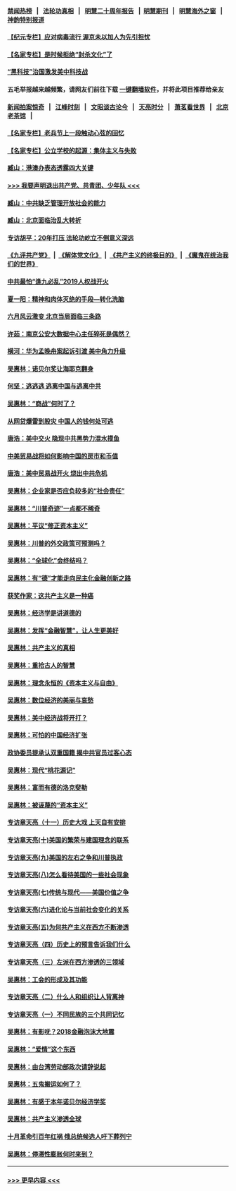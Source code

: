 #### [禁闻热榜](热点新闻.md?=0)  &nbsp;&nbsp;|&nbsp;&nbsp; [法轮功真相](https://github.com/gfw-breaker/truth/blob/master/README.md?=0) &nbsp;&nbsp;|&nbsp;&nbsp; [明慧二十周年报告](https://github.com/gfw-breaker/mh-reports/blob/master/README.md?=0) &nbsp;&nbsp;|&nbsp;&nbsp;[明慧期刊](https://github.com/gfw-breaker/mh-qikan) &nbsp;&nbsp;|&nbsp;&nbsp; [明慧海外之窗](https://github.com/gfw-breaker/mh-news/blob/master/README.md?=0) &nbsp;&nbsp;|&nbsp;&nbsp; [神韵特别报道](https://github.com/gfw-breaker/mh-news/blob/master/shenyun.md?=0)
#### [【纪元专栏】应对病毒流行 渥京未以加人为先引担忧](../pages/nsc423/n11875714.md?t=03040631) 
#### [【名家专栏】是时候拒绝“封杀文化”了](../pages/nsc423/n11814093.md?t=03040631) 
#### [“黑科技”治国激发美中科技战](../pages/nsc423/n11638056.md?t=03040631) 
#### 五毛举报越来越频繁，请网友们前往下载 [一键翻墙软件](https://github.com/gfw-breaker/ssr-accounts)，并将此项目推荐给亲友
#### [新闻拍案惊奇](https://github.com/gfw-breaker/banned-news/blob/master/pages/link4.md) &nbsp;&nbsp;|&nbsp;&nbsp; [江峰时刻](https://github.com/gfw-breaker/banned-news/blob/master/pages/link4.md) &nbsp;&nbsp;|&nbsp;&nbsp; [文昭谈古论今](https://github.com/gfw-breaker/banned-news/blob/master/pages/link4.md) &nbsp;&nbsp;|&nbsp;&nbsp; [天亮时分](https://github.com/gfw-breaker/banned-news/blob/master/pages/link4.md) &nbsp;&nbsp;|&nbsp;&nbsp; [萧茗看世界](https://github.com/gfw-breaker/banned-news/blob/master/pages/link4.md) &nbsp;&nbsp;|&nbsp;&nbsp; [北京老茶馆](https://github.com/gfw-breaker/banned-news/blob/master/pages/link4.md) &nbsp;&nbsp;|&nbsp;&nbsp; 
#### [【名家专栏】老兵节上一段触动心弦的回忆](../pages/nsc423/n11646016.md?t=03040631) 
#### [【名家专栏】公立学校的起源：集体主义与失败](../pages/nsc423/n11601833.md?t=03040631) 
#### [臧山：港澳办表态透露四大关键](../pages/nsc423/n11421628.md?t=03040631) 
#### [>>> 我要声明退出共产党、共青团、少年队 <<<](https://github.com/begood0513/goodnews/blob/master/quit/letter.md) 
#### [臧山：中共缺乏管理开放社会的能力](../pages/nsc423/n11407457.md?t=03040631) 
#### [臧山：北京面临治乱大转折](../pages/nsc423/n11406895.md?t=03040631) 
#### [专访胡平：20年打压 法轮功屹立不倒意义深远](../pages/nsc423/n11398800.md?t=03040631) 
#### [《九评共产党》](https://github.com/begood0513/9ping.md/blob/master/README.md) &nbsp;|&nbsp; [《解体党文化》](../../../../jtdwh.md/blob/master/README.md)  &nbsp;|&nbsp; [《共产主义的终极目的》](../../../../gczydzjmd.md/blob/master/README.md) &nbsp;|&nbsp; [《魔鬼在统治我们的世界》](../../../../mgztzwmdsj.md/blob/master/README.md) 
#### [中共最怕“逢九必乱”2019人权战开火](../pages/nsc423/n11385248.md?t=03040631) 
#### [夏一阳：精神和肉体灭绝的手段—转化洗脑](../pages/nsc423/n11368250.md?t=03040631) 
#### [六月风云激变 北京当局面临三条路](../pages/nsc423/n11313668.md?t=03040631) 
#### [许茹：南京公安大数据中心主任猝死是偶然？](../pages/nsc423/n11064744.md?t=03040631) 
#### [横河：华为孟晚舟案起诉引渡 美中角力升级](../pages/nsc423/n11027230.md?t=03040631) 
#### [吴惠林：诺贝尔奖让海耶克翻身](../pages/nsc423/n10890049.md?t=03040631) 
#### [何坚：逃逃逃 逃离中国与逃离中共](../pages/nsc423/n10592891.md?t=03040631) 
#### [吴惠林：“商战”何时了？](../pages/nsc423/n10573558.md?t=03040631) 
#### [从网贷爆雷到股灾 中国人的钱何处可逃](../pages/nsc423/n10572800.md?t=03040631) 
#### [唐浩：美中交火 隐现中共黑势力混水摸鱼](../pages/nsc423/n10544040.md?t=03040631) 
#### [中美贸易战将如何影响中国的房市和币值](../pages/nsc423/n10543697.md?t=03040631) 
#### [唐浩：美中贸易战开火 烧出中共危机](../pages/nsc423/n10540126.md?t=03040631) 
#### [吴惠林：企业家是否应负较多的“社会责任”](../pages/nsc423/n10535022.md?t=03040631) 
#### [吴惠林：“川普奇迹”一点都不稀奇](../pages/nsc423/n10512808.md?t=03040631) 
#### [吴惠林：平议“修正资本主义”](../pages/nsc423/n10495724.md?t=03040631) 
#### [吴惠林：川普的外交政策可预测吗？](../pages/nsc423/n10462387.md?t=03040631) 
#### [吴惠林：“全球化”会终结吗？](../pages/nsc423/n10452838.md?t=03040631) 
#### [吴惠林：有“德”才能走向民主化金融创新之路](../pages/nsc423/n10432292.md?t=03040631) 
#### [获奖作家：这共产主义是一种癌](../pages/nsc423/n10431541.md?t=03040631) 
#### [吴惠林：经济学是讲道德的](../pages/nsc423/n10398014.md?t=03040631) 
#### [吴惠林：发挥“金融智慧”，让人生更美好](../pages/nsc423/n10375019.md?t=03040631) 
#### [吴惠林：共产主义的真相](../pages/nsc423/n10351394.md?t=03040631) 
#### [吴惠林：重拾古人的智慧](../pages/nsc423/n10337691.md?t=03040631) 
#### [吴惠林：理念永恒的《资本主义与自由》](../pages/nsc423/n10316274.md?t=03040631) 
#### [吴惠林：数位经济的美丽与哀愁](../pages/nsc423/n10292946.md?t=03040631) 
#### [吴惠林：美中经济战将开打？](../pages/nsc423/n10258825.md?t=03040631) 
#### [吴惠林：可怕的中国经济扩张](../pages/nsc423/n10219147.md?t=03040631) 
#### [政协委员提承认双重国籍 揭中共官员过客心态](../pages/nsc423/n10208809.md?t=03040631) 
#### [吴惠林：现代“桃花源记”](../pages/nsc423/n10185234.md?t=03040631) 
#### [吴惠林：富而有德的洛克斐勒](../pages/nsc423/n10142264.md?t=03040631) 
#### [吴惠林：被诬蔑的“资本主义”](../pages/nsc423/n10124816.md?t=03040631) 
#### [专访章天亮（十一）历史大戏 上天自有安排](../pages/nsc423/n10094905.md?t=03040631) 
#### [专访章天亮(十)美国的繁荣与建国理念的联系](../pages/nsc423/n10094899.md?t=03040631) 
#### [专访章天亮(九)美国的左右之争和川普执政](../pages/nsc423/n10094889.md?t=03040631) 
#### [专访章天亮(八)怎么看待美国的一些社会现象](../pages/nsc423/n10094857.md?t=03040631) 
#### [专访章天亮(七)传统与现代——美国价值之争](../pages/nsc423/n10093140.md?t=03040631) 
#### [专访章天亮(六)进化论与当前社会变化的关系](../pages/nsc423/n10092036.md?t=03040631) 
#### [专访章天亮(五)为何共产主义在西方不断渗透](../pages/nsc423/n10083620.md?t=03040631) 
#### [专访章天亮（四）历史上的预言告诉我们什么](../pages/nsc423/n10083606.md?t=03040631) 
#### [专访章天亮（三）左派在西方渗透的三领域](../pages/nsc423/n10081115.md?t=03040631) 
#### [吴惠林：工会的形成及其功能](../pages/nsc423/n10080633.md?t=03040631) 
#### [专访章天亮（二）什么人和组织让人背离神](../pages/nsc423/n10076637.md?t=03040631) 
#### [专访章天亮（一）不同民族的三个共同记忆](../pages/nsc423/n10074188.md?t=03040631) 
#### [吴惠林：有影呒？2018金融泡沫大地震](../pages/nsc423/n10040534.md?t=03040631) 
#### [吴惠林：“爱情”这个东西](../pages/nsc423/n10019423.md?t=03040631) 
#### [吴惠林：由台湾劳动部政次请辞说起](../pages/nsc423/n9979679.md?t=03040631) 
#### [吴惠林：五鬼搬运如何了？](../pages/nsc423/n9925338.md?t=03040631) 
#### [吴惠林：有感于本年诺贝尔经济学奖](../pages/nsc423/n9871883.md?t=03040631) 
#### [吴惠林：共产主义渗透全球](../pages/nsc423/n9812748.md?t=03040631) 
#### [十月革命引百年红祸 俄总统候选人吁下葬列宁](../pages/nsc423/n9810182.md?t=03040631) 
#### [吴惠林：停滞性膨胀何时来到？](../pages/nsc423/n9764136.md?t=03040631) 

----
#### [ >>> 更早内容 <<< ](../indexes/nsc423-earlier.md)
